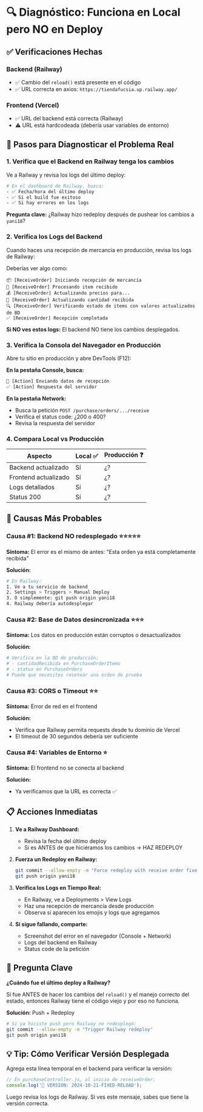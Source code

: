 # 🔍 Diagnóstico: Funciona en Local pero NO en Deploy

## ✅ Verificaciones Hechas

### Backend (Railway)
- ✅ Cambio del `reload()` está presente en el código
- ✅ URL correcta en axios: `https://tiendafucsia.up.railway.app/`

### Frontend (Vercel)
- ✅ URL del backend está correcta (Railway)
- ⚠️ URL está hardcodeada (debería usar variables de entorno)

## 🎯 Pasos para Diagnosticar el Problema Real

### 1. **Verifica que el Backend en Railway tenga los cambios**

Ve a Railway y revisa los logs del último deploy:
```bash
# En el dashboard de Railway, busca:
- ✅ Fecha/hora del último deploy
- ✅ Si el build fue exitoso
- ✅ Si hay errores en los logs
```

**Pregunta clave:** ¿Railway hizo redeploy después de pushear los cambios a `yani18`?

### 2. **Verifica los Logs del Backend**

Cuando haces una recepción de mercancía en producción, revisa los logs de Railway:

Deberías ver algo como:
```
📦 [ReceiveOrder] Iniciando recepción de mercancía
🔄 [ReceiveOrder] Procesando item recibido
💰 [ReceiveOrder] Actualizando precios para...
📝 [ReceiveOrder] Actualizando cantidad recibida
🔍 [ReceiveOrder] Verificando estado de items con valores actualizados de BD
✅ [ReceiveOrder] Recepción completada
```

**Si NO ves estos logs:** El backend NO tiene los cambios desplegados.

### 3. **Verifica la Consola del Navegador en Producción**

Abre tu sitio en producción y abre DevTools (F12):

**En la pestaña Console, busca:**
```javascript
🔄 [Action] Enviando datos de recepción
✅ [Action] Respuesta del servidor
```

**En la pestaña Network:**
- Busca la petición `POST /purchase/orders/.../receive`
- Verifica el status code: ¿200 o 400?
- Revisa la respuesta del servidor

### 4. **Compara Local vs Producción**

| Aspecto | Local ✅ | Producción ❓ |
|---------|---------|---------------|
| Backend actualizado | Sí | ¿? |
| Frontend actualizado | Sí | ¿? |
| Logs detallados | Sí | ¿? |
| Status 200 | Sí | ¿? |

## 🚨 Causas Más Probables

### Causa #1: Backend NO redesplegado ⭐⭐⭐⭐⭐
**Síntoma:** El error es el mismo de antes: "Esta orden ya está completamente recibida"

**Solución:**
```bash
# En Railway:
1. Ve a tu servicio de backend
2. Settings > Triggers > Manual Deploy
3. O simplemente: git push origin yani18
4. Railway debería autodesplegar
```

### Causa #2: Base de Datos desincronizada ⭐⭐⭐
**Síntoma:** Los datos en producción están corruptos o desactualizados

**Solución:**
```bash
# Verifica en la BD de producción:
# - cantidadRecibida en PurchaseOrderItems
# - status en PurchaseOrders
# Puede que necesites resetear una orden de prueba
```

### Causa #3: CORS o Timeout ⭐⭐
**Síntoma:** Error de red en el frontend

**Solución:**
- Verifica que Railway permita requests desde tu dominio de Vercel
- El timeout de 30 segundos debería ser suficiente

### Causa #4: Variables de Entorno ⭐
**Síntoma:** El frontend no se conecta al backend

**Solución:**
- Ya verificamos que la URL es correcta ✅

## 📋 Acciones Inmediatas

1. **Ve a Railway Dashboard:**
   - Revisa la fecha del último deploy
   - Si es ANTES de que hiciéramos los cambios → HAZ REDEPLOY

2. **Fuerza un Redeploy en Railway:**
   ```bash
   git commit --allow-empty -m "Force redeploy with receive order fixes"
   git push origin yani18
   ```

3. **Verifica los Logs en Tiempo Real:**
   - En Railway, ve a Deployments > View Logs
   - Haz una recepción de mercancía desde producción
   - Observa si aparecen los emojis y logs que agregamos

4. **Si sigue fallando, comparte:**
   - Screenshot del error en el navegador (Console + Network)
   - Logs del backend en Railway
   - Status code de la petición

## 🎯 Pregunta Clave

**¿Cuándo fue el último deploy a Railway?**

Si fue ANTES de hacer los cambios del `reload()` y el manejo correcto del estado, entonces Railway tiene el código viejo y por eso no funciona.

**Solución:** Push + Redeploy

```bash
# Si ya hiciste push pero Railway no redesplegó:
git commit --allow-empty -m "Trigger Railway redeploy"
git push origin yani18
```

## 💡 Tip: Cómo Verificar Versión Desplegada

Agrega esta línea temporal en el backend para verificar la versión:

```javascript
// En purchaseController.js, al inicio de receiveOrder:
console.log('🚀 VERSION: 2024-10-21-FIXED-RELOAD');
```

Luego revisa los logs de Railway. Si ves este mensaje, sabes que tiene la versión correcta.
